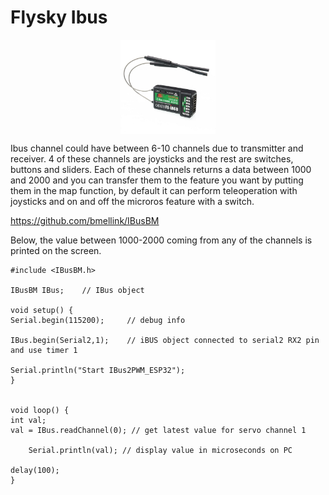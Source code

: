 # Flysky Ibus 

<img style="width:30%; margin-left:auto; margin-right:auto; display:block" src="https://raw.githubusercontent.com/robolaunch/trademark/main/repository-media/cloudy/images/flysky_ia6b.jpg"/>


Ibus channel could have between 6-10 channels due to transmitter and receiver. 4 of these channels are joysticks and the rest are switches, buttons and sliders. Each of these channels returns a data between 1000 and 2000 and you can transfer them to the feature you want by putting them in the map function, by default it can perform teleoperation with joysticks and on and off the microros feature with a switch.

https://github.com/bmellink/IBusBM

 Below, the value between 1000-2000 coming from any of the channels is printed on the screen.

    #include <IBusBM.h>

    IBusBM IBus;    // IBus object

    void setup() {
    Serial.begin(115200);     // debug info

    IBus.begin(Serial2,1);    // iBUS object connected to serial2 RX2 pin and use timer 1

    Serial.println("Start IBus2PWM_ESP32");
    }


    void loop() {
    int val;
    val = IBus.readChannel(0); // get latest value for servo channel 1

        Serial.println(val); // display value in microseconds on PC
    
    delay(100);
    }